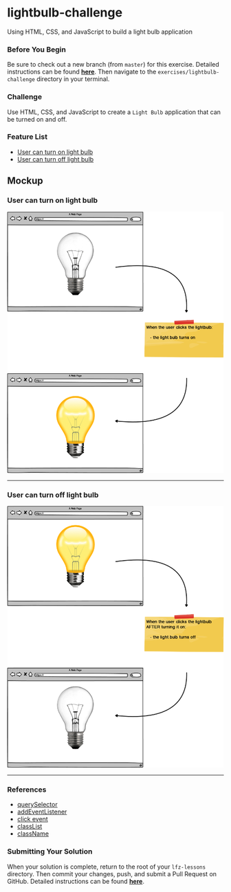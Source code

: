 # lightbulb-challenge

Using HTML, CSS, and JavaScript to build a light bulb application

### Before You Begin

Be sure to check out a new branch (from `master`) for this exercise. Detailed instructions can be found [**here**](../../guides/before-each-exercise.md). Then navigate to the `exercises/lightbulb-challenge` directory in your terminal.

### Challenge

Use HTML, CSS, and JavaScript to create a `Light Bulb` application that can be turned on and off.

### Feature List

  - [User can turn on light bulb](#user-can-turn-on-light-bulb)
  - [User can turn off light bulb](#user-can-turn-off-light-bulb)

## Mockup

### User can turn on light bulb

![User can turn on light bulb](./images/user-can-turn-on-lightbulb.png)
___
### User can turn off light bulb

![User can turn off light bulb](./images/user-can-turn-off-lightbulb.png)
___

### References

- [querySelector](https://developer.mozilla.org/en-US/docs/Web/API/Document/querySelector)
- [addEventListener](https://developer.mozilla.org/en-US/docs/Web/API/EventTarget/addEventListener)
- [click event](https://developer.mozilla.org/en-US/docs/Web/API/Element/click_event)
- [classList](https://developer.mozilla.org/en-US/docs/Web/API/Element/classList)
- [className](https://developer.mozilla.org/en-US/docs/Web/API/Element/className)


### Submitting Your Solution

When your solution is complete, return to the root of your `lfz-lessons` directory. Then commit your changes, push, and submit a Pull Request on GitHub. Detailed instructions can be found [**here**](../../guides/after-each-exercise.md).
